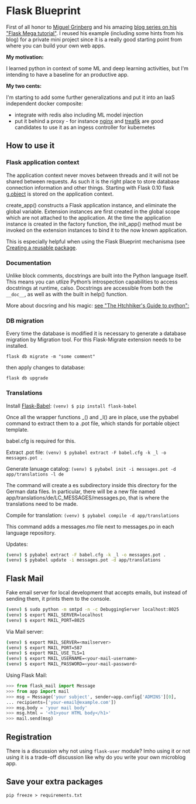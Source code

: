 # Flask Blueprint

First of all honor to [Miguel Grinberg](https://blog.miguelgrinberg.com/index) and his amazing
[blog series on his  "Flask Mega tutorial"](https://blog.miguelgrinberg.com/post/the-flask-mega-tutorial-part-i-hello-world).
I reused his example (including some hints from his blog) for a private mini project since it is a really good starting point from where you can build your own web apps.

**My motivation:**

I learned python in context of some ML and deep learning activities, but I'm intending to have a baseline for an productive app.

**My two cents:**

I'm starting to add some further generalizations and put it into an IaaS independent docker composite:

* integrate with redis also including ML model injection
* put it behind a proxy - for instance [nginx](https://github.com/kubernetes/ingress-nginx) and [treafik](https://github.com/containous/traefik/blob/master/docs/user-guide/kubernetes.md) are good candidates to use it as an ingess controller for kubernetes

## How to use it

### Flask application context

The application context never moves between threads and it will not be shared between requests. As such it is the right place to store database connection information and other things. Starting with Flask 0.10 flask [g.object](http://flask.pocoo.org/docs/0.12/api/#flask.g) is stored on the application context.

create_app() constructs a Flask application instance, and eliminate the global variable. Extension instances are first created in the global scope  which are not attached to the application. At the time the application instance is created in the factory function, the init_app() method must be invoked on the extension instances to bind it to the now known application.

This is especially helpful when using the Flask Blueprint mechanisma (see [Creating a reusable package](http://flask-appfactory.readthedocs.io/en/latest/tut_package.html).

### Documentation

Unlike block comments, docstrings are built into the Python language itself. This means you can utlize Python’s introspection capabilities to access docstrings at runtime, calso. Docstrings are accessible from both the ```__doc__```, as well as with the built in help() function.

More about docsring and his magic: [see "The Htchhiker's Guide to python":](http://docs.python-guide.org/en/latest/writing/documentation/#docstring-ref)

### DB migration

Every time the database is modified it is necessary to generate a database migration by Migration tool.
For this Flask-Migrate extension needs to be installed.

```flask db migrate -m "some comment"```

then apply changes to database:

```flask db upgrade```

### Translations

Install [Flask-Babel](https://pythonhosted.org/Flask-Babel/): `(venv) $ pip install flask-babel`

Once all the wrapper functions _() and _l() are in place, use the pybabel command to extract them to a .pot file, which stands for portable object template.

babel.cfg is required for this.

Extract .pot file: `(venv) $ pybabel extract -F babel.cfg -k _l -o messages.pot .`

Generate lanuage catalog: `(venv) $ pybabel init -i messages.pot -d app/translations -l de`

The command will create a es subdirectory inside this directory for the German data files. In particular, there will be a new file named app/translations/de/LC_MESSAGES/messages.po, that is where the translations need to be made.

Compile for translation: `(venv) $ pybabel compile -d app/translations`

This command adds a messages.mo file next to messages.po in each language repository.

Updates:

```bash
(venv) $ pybabel extract -F babel.cfg -k _l -o messages.pot .
(venv) $ pybabel update -i messages.pot -d app/translations
```

## Flask Mail

Fake email server for local development that accepts emails, but instead of sending them, it prints them to the console.

```bash
(venv) $ sudo python -m smtpd -n -c DebuggingServer localhost:8025
(venv) $ export MAIL_SERVER=localhost
(venv) $ export MAIL_PORT=8025
```

Via Mail server:

```bash
(venv) $ export MAIL_SERVER=<mailserver>
(venv) $ export MAIL_PORT=587
(venv) $ export MAIL_USE_TLS=1
(venv) $ export MAIL_USERNAME=<your-mail-username>
(venv) $ export MAIL_PASSWORD=<your-mail-password>
```

Using Flask Mail:

```python
>>> from flask_mail import Message
>>> from app import mail
>>> msg = Message('your subject', sender=app.config['ADMINS'][0],
... recipients=['your-email@example.com'])
>>> msg.body = 'your mail body'
>>> msg.html = '<h1>your HTML body</h1>'
>>> mail.send(msg)
```

## Registration

There is a discussion why not using `flask-user` module?
Imho using it or not using it is a trade-off discussion like why do you write your own microblog app.

## Save your extra packages

 `pip freeze > requirements.txt`